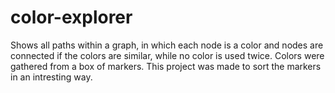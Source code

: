 # color-explorer
Shows all paths within a graph, in which each node is a color and nodes are connected if the colors are similar, while no color is used twice. Colors were gathered from a box of markers. This project was made to sort the markers in an intresting way.
